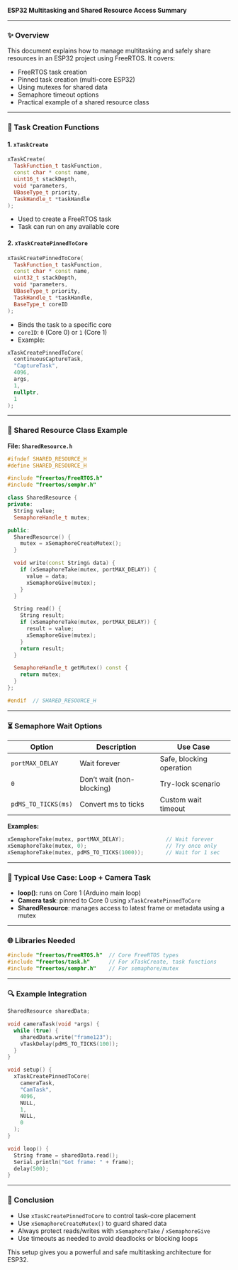 **ESP32 Multitasking and Shared Resource Access Summary**

---

### ✨ Overview
This document explains how to manage multitasking and safely share resources in an ESP32 project using FreeRTOS. It covers:
- FreeRTOS task creation
- Pinned task creation (multi-core ESP32)
- Using mutexes for shared data
- Semaphore timeout options
- Practical example of a shared resource class

---

### 🧰 Task Creation Functions

#### 1. `xTaskCreate`
```cpp
xTaskCreate(
  TaskFunction_t taskFunction,
  const char * const name,
  uint16_t stackDepth,
  void *parameters,
  UBaseType_t priority,
  TaskHandle_t *taskHandle
);
```
- Used to create a FreeRTOS task
- Task can run on any available core

#### 2. `xTaskCreatePinnedToCore`
```cpp
xTaskCreatePinnedToCore(
  TaskFunction_t taskFunction,
  const char * const name,
  uint32_t stackDepth,
  void *parameters,
  UBaseType_t priority,
  TaskHandle_t *taskHandle,
  BaseType_t coreID
);
```
- Binds the task to a specific core
- `coreID`: `0` (Core 0) or `1` (Core 1)
- Example:
```cpp
xTaskCreatePinnedToCore(
  continuousCaptureTask,
  "CaptureTask",
  4096,
  args,
  1,
  nullptr,
  1
);
```

---

### 🔐 Shared Resource Class Example
**File: `SharedResource.h`**
```cpp
#ifndef SHARED_RESOURCE_H
#define SHARED_RESOURCE_H

#include "freertos/FreeRTOS.h"
#include "freertos/semphr.h"

class SharedResource {
private:
  String value;
  SemaphoreHandle_t mutex;

public:
  SharedResource() {
    mutex = xSemaphoreCreateMutex();
  }

  void write(const String& data) {
    if (xSemaphoreTake(mutex, portMAX_DELAY)) {
      value = data;
      xSemaphoreGive(mutex);
    }
  }

  String read() {
    String result;
    if (xSemaphoreTake(mutex, portMAX_DELAY)) {
      result = value;
      xSemaphoreGive(mutex);
    }
    return result;
  }

  SemaphoreHandle_t getMutex() const {
    return mutex;
  }
};

#endif  // SHARED_RESOURCE_H
```

---

### ⏳ Semaphore Wait Options
| Option                          | Description                            | Use Case                        |
|---------------------------------|----------------------------------------|---------------------------------|
| `portMAX_DELAY`                | Wait forever                           | Safe, blocking operation        |
| `0`                            | Don’t wait (non-blocking)              | Try-lock scenario               |
| `pdMS_TO_TICKS(ms)`           | Convert ms to ticks                    | Custom wait timeout             |

**Examples:**
```cpp
xSemaphoreTake(mutex, portMAX_DELAY);             // Wait forever
xSemaphoreTake(mutex, 0);                         // Try once only
xSemaphoreTake(mutex, pdMS_TO_TICKS(1000));       // Wait for 1 sec
```

---

### 📅 Typical Use Case: Loop + Camera Task
- **loop()**: runs on Core 1 (Arduino main loop)
- **Camera task**: pinned to Core 0 using `xTaskCreatePinnedToCore`
- **SharedResource**: manages access to latest frame or metadata using a mutex

---

### 🌐 Libraries Needed
```cpp
#include "freertos/FreeRTOS.h"  // Core FreeRTOS types
#include "freertos/task.h"      // For xTaskCreate, task functions
#include "freertos/semphr.h"    // For semaphore/mutex
```

---

### 🔍 Example Integration
```cpp
SharedResource sharedData;

void cameraTask(void *args) {
  while (true) {
    sharedData.write("frame123");
    vTaskDelay(pdMS_TO_TICKS(100));
  }
}

void setup() {
  xTaskCreatePinnedToCore(
    cameraTask,
    "CamTask",
    4096,
    NULL,
    1,
    NULL,
    0
  );
}

void loop() {
  String frame = sharedData.read();
  Serial.println("Got frame: " + frame);
  delay(500);
}
```

---

### 🔹 Conclusion
- Use `xTaskCreatePinnedToCore` to control task-core placement
- Use `xSemaphoreCreateMutex()` to guard shared data
- Always protect reads/writes with `xSemaphoreTake` / `xSemaphoreGive`
- Use timeouts as needed to avoid deadlocks or blocking loops

This setup gives you a powerful and safe multitasking architecture for ESP32.

